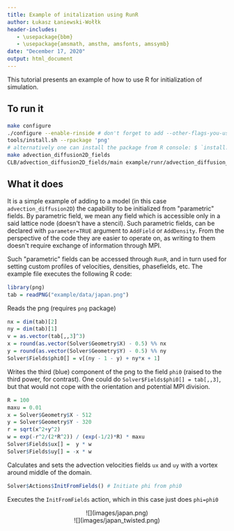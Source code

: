 ```yaml
---
title: Example of initalization using RunR
author: Łukasz Łaniewski-Wołłk
header-includes:
   - \usepackage{bbm}
   - \usepackage{amsmath, amsthm, amsfonts, amssymb}
date: "December 17, 2020"
output: html_document
---
```


This tutorial presents an example of how to use R for initialization of simulation.

## To run it

```.sh
make configure
./configure --enable-rinside # don't forget to add --other-flags-you-use
tools/install.sh --rpackage 'png'  
# alternatively one can install the package from R console: $ `install.packages("png")`
make advection_diffusion2D_fields
CLB/advection_diffusion2D_fields/main example/runr/advection_diffusion_fields.xml
```

## What it does

It is a simple example of adding to a model (in this case `advection_diffusion2D`) the capability to be initialized from "parametric" fields. 
By parametric field, we mean any field which is accessible only in a said lattice node (doesn't have a stencil). 
Such parametric fields, can be declared with `parameter=TRUE` argument to `AddField` or `AddDensity`. 
From the perspective of the code they are easier to operate on, as writing to them doesn't require exchange of information through MPI.

Such "parametric" fields can be accessed through `RunR`, and in turn used for setting custom profiles of velocities, densities, phasefields, etc. The example file executes the following R code:

```.R
library(png)
tab = readPNG("example/data/japan.png")
```

Reads the png (requires `png` package)

```.R
nx = dim(tab)[2]
ny = dim(tab)[1]
v = as.vector(tab[,,3]^3)
x = round(as.vector(Solver$Geometry$X) - 0.5) %% nx
y = round(as.vector(Solver$Geometry$Y) - 0.5) %% ny
Solver$Fields$phi0[] = v[(ny - 1 - y) + ny*x + 1]
```

Writes the third (blue) component of the png to the field `phi0` (raised to the third power, for contrast).
One could do `Solver$Fields$phi0[] = tab[,,3]`, but that would not cope with the orientation and potential MPI division.

```.R
R = 100
maxu = 0.01
x = Solver$Geometry$X - 512
y = Solver$Geometry$Y - 320
r = sqrt(x^2+y^2)
w = exp(-r^2/(2*R^2)) / (exp(-1/2)*R) * maxu
Solver$Fields$ux[] =  y * w
Solver$Fields$uy[] = -x * w
```

Calculates and sets the advection velocities fields `ux` and `uy` with a vortex around middle of the domain.

```.R
Solver$Actions$InitFromFields() # Initiate phi from phi0
```

Executes the `InitFromFields` action, which in this case just does `phi=phi0`

<center> ![](images/japan.png) </center>

<center> ![](images/japan_twisted.png) </center>
